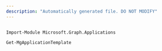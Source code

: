 ```yaml
---
description: "Automatically generated file. DO NOT MODIFY"
---
```


```powershellv1

Import-Module Microsoft.Graph.Applications

Get-MgApplicationTemplate

```